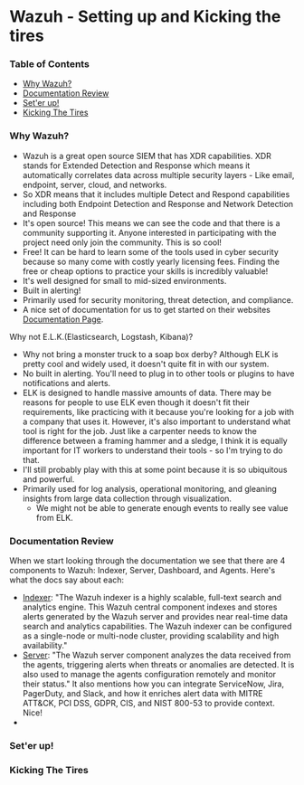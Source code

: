 # Wazuh - Setting up and Kicking the tires

### Table of Contents

- [Why Wazuh?]()
- [Documentation Review]()
- [Set'er up!]()
- [Kicking The Tires]()

### Why Wazuh?

- Wazuh is a great open source SIEM that has XDR capabilities. XDR stands for Extended Detection and Response which means it automatically correlates data across multiple security layers - Like email, endpoint, server, cloud, and networks.
- So XDR means that it includes multiple Detect and Respond capabilities including both Endpoint Detection and Response and Network Detection and Response
- It's open source! This means we can see the code and that there is a community supporting it. Anyone interested in participating with the project need only join the community. This is so cool!
- Free! It can be hard to learn some of the tools used in cyber security because so many come with costly yearly licensing fees. Finding the free or cheap options to practice your skills is incredibly valuable!
- It's well designed for small to mid-sized environments.
- Built in alerting!
- Primarily used for security monitoring, threat detection, and compliance.
- A nice set of documentation for us to get started on their websites [Documentation Page](https://documentation.wazuh.com/current/index.html).

Why not E.L.K.(Elasticsearch, Logstash, Kibana)?

- Why not bring a monster truck to a soap box derby? Although ELK is pretty cool and widely used, it doesn't quite fit in with our system.
- No built in alerting. You'll need to plug in to other tools or plugins to have notifications and alerts.
- ELK is designed to handle massive amounts of data. There may be reasons for people to use ELK even though it doesn't fit their requirements, like practicing with it because you're looking for a job with a company that uses it. However, it's also important to understand what tool is right for the job. Just like a carpenter needs to know the difference between a framing hammer and a sledge, I think it is equally important for IT workers to understand their tools - so I'm trying to do that.
- I'll still probably play with this at some point because it is so ubiquitous and powerful.
- Primarily used for log analysis, operational monitoring, and gleaning insights from large data collection through visualization.
  - We might not be able to generate enough events to really see value from ELK.

### Documentation Review

When we start looking through the documentation we see that there are 4 components to Wazuh: Indexer, Server, Dashboard, and Agents. Here's what the docs say about each:

- [Indexer](https://documentation.wazuh.com/current/getting-started/components/wazuh-indexer.html): "The Wazuh indexer is a highly scalable, full-text search and analytics engine. This Wazuh central component indexes and stores alerts generated by the Wazuh server and provides near real-time data search and analytics capabilities. The Wazuh indexer can be configured as a single-node or multi-node cluster, providing scalability and high availability."
- [Server](https://documentation.wazuh.com/current/getting-started/components/wazuh-server.html): "The Wazuh server component analyzes the data received from the agents, triggering alerts when threats or anomalies are detected. It is also used to manage the agents configuration remotely and monitor their status." It also mentions how you can integrate ServiceNow, Jira, PagerDuty, and Slack, and how it enriches alert data with MITRE ATT&CK, PCI DSS, GDPR, CIS, and NIST 800-53 to provide context. Nice!
-

### Set'er up!

### Kicking The Tires
